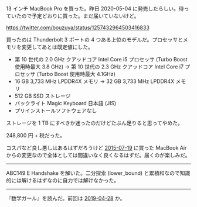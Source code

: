 13 インチ MacBook Pro を買った。昨日 2020-05-04 に発売したらしい。待っていたので予定どおりに買った。まだ届いていないけど。

<https://twitter.com/bouzuya/status/1257432964503416833>

買ったのは Thunderbolt 3 ポートの 4 つある上位のモデルだ。プロセッサとメモリを変更してあとは既定値にした。

- 第 10 世代の 2.0 GHz クアッドコア Intel Core i5 プロセッサ (Turbo Boost 使用時最大 3.8 GHz) → 第 10 世代の 2.3 GHz クアッドコア Intel Core i7 プロセッサ (Turbo Boost 使用時最大 4.1GHz)
- 16 GB 3,733 MHz LPDDR4X メモリ → 32 GB 3,733 MHz LPDDR4X メモリ
- 512 GB SSD ストレージ
- バックライト Magic Keyboard 日本語 (JIS)
- プリインストールソフトウェアなし

ストレージを 1 TB にすべきか迷ったのだけどたぶん足りると思ってやめた。

248,800 円 + 税だった。

コスパなど良し悪しはあるはずだろうけど [2015-07-19][] に買った MacBook Air からの変更なので全体としては間違いなく良くなるはずだ。届くのが楽しみだ。

---

ABC149 E Handshake を解いた。二分探索 (lower_bound) と累積和なので知識的には解けるはずなのに自力では解けなかった。

---

『数学ガール』を読んだ。前回は [2019-04-28][] か。

[2015-07-19]: https://blog.bouzuya.net/2015/07/19/
[2019-04-28]: https://blog.bouzuya.net/2019/04/28/
